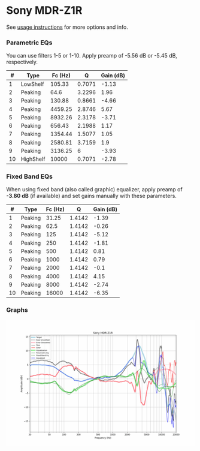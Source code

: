 # Sony MDR-Z1R
See [usage instructions](https://github.com/jaakkopasanen/AutoEq#usage) for more options and info.

### Parametric EQs
You can use filters 1-5 or 1-10. Apply preamp of -5.56 dB or -5.45 dB, respectively.

|   # | Type      |   Fc (Hz) |      Q |   Gain (dB) |
|-----|-----------|-----------|--------|-------------|
|   1 | LowShelf  |    105.33 | 0.7071 |       -1.13 |
|   2 | Peaking   |     64.6  | 3.2296 |        1.96 |
|   3 | Peaking   |    130.88 | 0.8661 |       -4.66 |
|   4 | Peaking   |   4459.25 | 2.8746 |        5.67 |
|   5 | Peaking   |   8932.26 | 2.3178 |       -3.71 |
|   6 | Peaking   |    656.43 | 2.1988 |        1.17 |
|   7 | Peaking   |   1354.44 | 1.5077 |        1.05 |
|   8 | Peaking   |   2580.81 | 3.7159 |        1.9  |
|   9 | Peaking   |   3136.25 | 6      |       -3.93 |
|  10 | HighShelf |  10000    | 0.7071 |       -2.78 |

### Fixed Band EQs
When using fixed band (also called graphic) equalizer, apply preamp of **-3.80 dB** (if available) and set gains manually with these parameters.

|   # | Type    |   Fc (Hz) |      Q |   Gain (dB) |
|-----|---------|-----------|--------|-------------|
|   1 | Peaking |     31.25 | 1.4142 |       -1.39 |
|   2 | Peaking |     62.5  | 1.4142 |       -0.26 |
|   3 | Peaking |    125    | 1.4142 |       -5.12 |
|   4 | Peaking |    250    | 1.4142 |       -1.81 |
|   5 | Peaking |    500    | 1.4142 |        0.81 |
|   6 | Peaking |   1000    | 1.4142 |        0.79 |
|   7 | Peaking |   2000    | 1.4142 |       -0.1  |
|   8 | Peaking |   4000    | 1.4142 |        4.15 |
|   9 | Peaking |   8000    | 1.4142 |       -2.74 |
|  10 | Peaking |  16000    | 1.4142 |       -6.35 |

### Graphs
![](./Sony%20MDR-Z1R.png)
